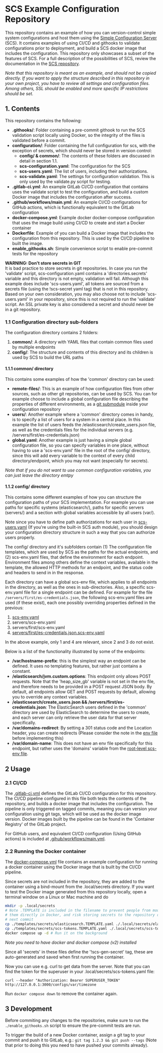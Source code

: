 # SCS Example Configuration Repository
This repository contains an example of how you can version-control simple system
configurations and host them using the
[Simple Configuration Server](https://gitlab.com/tom-brouwer/simple-configuration-server)
(SCS). It contains examples of using CI/CD and githooks to validate
configurations prior to deployment, and build a SCS docker image that includes
the configuration. This repository only showcases a subset of the features of
SCS. For a full description of the possibilities of SCS, review the
documentation in the [SCS repository](https://gitlab.com/tom-brouwer/simple-configuration-server).

_Note that this repository is meant as an example, and should not be copied
directly. If you want to apply the structure described in this repository in
your own project, you have to review all settings and configuration files.
Among others, SSL should be enabled and more specific IP restrictions should be
set._

## 1. Contents
This repository contains the following:
* **.githooks/**: Folder containing a pre-commit githook to run the SCS
  validation script locally using Docker, so the integrity of the files is
  validated before a commit.
* **configuration/**: Folder containing the full configuration for scs, with
  the exception of secrets, which should never be stored in version control:
  * **config/ & common/**: The contents of these folders are discussed in
    detail in section 1.1.
  * **scs-configuration.yaml**: The configuration for the SCS
  * **scs-users.yaml**: The list of users, including their authorizations.
  * **scs-validate.yaml**: The settings for configuration validation. This is
    only used by the validate.py script for testing.
* **.gitlab-ci.yml**: An example GitLab CI/CD configuration that contains
  uses the validate script to test the configuration, and build a custom
  Docker image that includes the configuration after success.
* **.github/workflows/main.yml**: An example CI/CD configurations for GitHub
  actions, which is functionally equivalent to the GitLab configuration
* **docker-compose.yml**: Example docker docker-compose configuration that uses
  the image build using CI/CD to create and start a Docker container
* **Dockerfile**: Example of you can build a Docker image that includes the
  configuration from this repository. This is used by the CI/CD pipeline to
  built the image.
* **enable_githooks.sh**: Simple convenience script to enable pre-commit
  tests for the repository


**WARNING: Don't store secrets in GIT**  
It is bad practice to store secrets in git repositories. In case you run the
'validate' script, scs-configuration.yaml contains a 'directories.secrets'
variable and this directory is not empty, validation will fail. Although this
example does include 'scs-users.yaml', all tokens are sourced from a secrets
file (using the !scs-secret yaml tag) that is not in this repository. Based on
your own consideration, you may also choose not to include 'scs-users.yaml' in
your repository, since this is not required to run the 'validate' script. An
SSL private key is also considered a secret and should never be in a git
repository.

### 1.1 Configuration directory sub-folders
The configuration directory contains 2 folders:
1. **common/**: A directory with YAML files that contain common files used by
   multiple endpoints
2. **config/**: The structure and contents of this directory and its children
   is used by SCS to build the URL paths

#### 1.1.1 common/ directory
This contains some examples of how the 'common' directory can be used:
* **remote-files/**: This is an example of how configuration files from other
  sources, such as other git repositories, can be used by SCS. You can for
  example choose to include a global configuration file describing the
  properties of different environments, as a [git submodule](https://git-scm.com/book/en/v2/Git-Tools-Submodules)
  inside your configuration repository
* **users/**: Another example where a 'common' directory comes in handy, is to
  specify a list of users for a system in a central place. In this example
  the list of users feeds the /elasticsearch/create_users.json file, as well as
  the credentials files for the individual servers (e.g. /servers/first/es-credentials.json)
* **global.yaml**: Another example is just having a simple global configuration
  file, so you can specify variables in one place, without having to
  use a 'scs-env.yaml' file in the root of the config/ directory, since this
  will add every variable to the context of every child directory/endpoint,
  which you may not want (especially for secrets).

_Note that if you do not want to use common configuration variables, you can
just leave the directory emtpy_

#### 1.1.2 config/ directory
This contains some different examples of how you can structure the
configuration paths of your SCS implementation. For example you can
use paths for specific systems (elasticsearch/), paths for specific
servers (servers/) and a section with global variables accessible by all
users (var/).

Note since you have to define path authorizations for each user in
[scs-users.yaml](configuration/scs-users.yaml) (If you're using the built-in
SCS auth module), you should design your configuration directory
structure in such a way that you can authorize users properly.

The config/ directory and it's subfolders contain (1) The configuration file
templates, which are used by SCS as the paths for the actual endpoints, and
(2) scs-env.yaml files, that define the environment for each endpoint.
Environment files among others define the context variables, available in the
template, the allowed HTTP methods for an endpoint, and the status code and
headers to send in in the response.

Each directory can have a global scs-env file, which applies to
all endpoints in the directory, as well as the ones in sub-directories. Also,
a specific scs-env.yaml file for a single endpoint can be defined. For example
for the file `/servers/first/es-credentials.json`, the following scs-env.yaml
files are used (if these exist), each one possibly overriding properties
defined in the previous:

1. [scs-env.yaml](configuration/config/scs-env.yaml)
2. servers/scs-env.yaml
3. servers/first/scs-env.yaml
4. [servers/first/es-credentials.json.scs-env.yaml](configuration/config/servers/first/es-credentials.json.scs-env.yaml)

In the above example, only 1 and 4 are relevant, since 2 and 3 do not exist.

Below is a list of the functionality illustrated by some of the endpoints:
* **/var/hostname-prefix**: this is the simplest way an endpoint can be
  defined. It uses no templating features, but rather just contains a constant.
* **/elasticsearch/jvm.custom.options**: This endpoint only allows POST
  requests. Note that the 'heap_size_gb' variable is not set in the env file,
  and therefore needs to be provided in a POST request JSON body. By default,
  all endpoints allow GET and POST requests by default, allowing you to
  override any context variables.
* **/elasticsearch/create_users.json && /servers/first/es-credentials.json**:
  The ElasticSearch users defined in the 'common' directory are used by
  ElasticSearch to determine the users to create, and each server can only
  retrieve the user data for that server specifically.
* **/var/domains-redirect**: By setting a 301 status code and the
  Location header, you can create redirects (Please consider the note in
  the [env file](configuration/config/var/domains-redirect.scs-env.yaml)
  before implementing this)
* **/var/domain-name**: This does not have an env file specifically for this
  endpoint, but rather uses the 'domains' variable from the
  [root-level scs-env file](configuration/config/scs-env.yaml).

## 2 Usage

### 2.1 CI/CD
The [.gitlab-ci.yml](.gitlab-ci.yml) defines the GitLab CI/CD configuration
for this repository. The CI/CD pipeline configured in this file both tests the
contents of the repository, and builds a docker image that includes the
configuration. The pipeline is only triggered on tagged commits, meaning you can
version your configuration using git tags, which will be used as the docker
image version. Docker images built by the pipeline can be found in the
'Container Registry' of the GitLab project.

For GitHub users, and equivalent CI/CD configuration (Using GitHub actions) is
included at [.gihub/workflows/main.yml](.github/workflows/main.yml).

### 2.2 Running the Docker container
The [docker-compose.yml](docker-compose.yml) file contains an example
configuration for running a docker container using the Docker image that is
built by the CI/CD pipeline.

Since secrets are not included in the repository, they are added to the
container using a bind-mount from the .local/secrets directory. If you want to
test the Docker image generated from this repository locally, open a terminal
window on a Linux or Mac machine and do
```bash
mkdir -p .local/secrets
# Note .TEMPLATE is included in the filename to prevent people from mounting
# them directly in Docker, and risk storing secrets to the repository on the
# next commit
cp ./templates/secrets/elasticsearch.TEMPLATE.yaml ./.local/secrets/elasticsearch.yaml
cp ./templates/secrets/scs-tokens.TEMPLATE.yaml ./.local/secrets/scs-tokens.yaml
docker compose up -d # Run it on the background
```
_Note you need to have docker and docker compose (v2) installed_

Since all 'secrets' in these files define the '!scs-gen-secret' tag, these are
auto-generated and saved when first running the container.

Now you can use e.g. curl to get data from the server. Note that you can find
the token for the superuser in your .local/secrets/scs-tokens.yaml file:
```
curl --header "Authorization: Bearer SUPERUSER_TOKEN" http://127.0.0.1:3000/configs/var/timezone
```

Run `docker compose down` to remove the container again.

## 3 Development
Before commiting any changes to the repositories, make sure to run the
`./enable_githooks.sh` script to ensure the pre-commit tests are run.

To trigger the build of a new Docker container, assign a git tag to your commit
and push it to GitLab, e.g.: `git tag 1.2.3 && git push --tags` (Note that
prior to doing this you need to have pushed your commits already).
